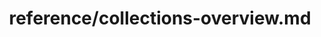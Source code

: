 ---
title: reference/collections-overview.md
showAuthorInfo: false
redirect_path: https://kotlinlang.org/docs/collections-overview.html
---